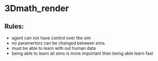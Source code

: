# 3Dmath_render


## Rules:
* agent can not have control over the sim
* no paramertors can be changed between sims
* must be able to learn with out human data
* being able to learn all sims is more important then being able learn fast